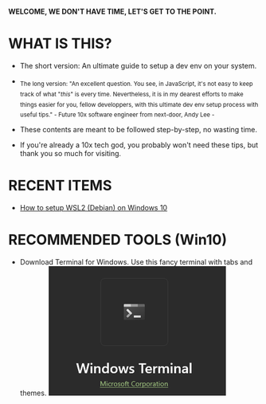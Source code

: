 **WELCOME, WE DON'T HAVE TIME, LET'S GET TO THE POINT.**

# WHAT IS THIS?

- The short version: An ultimate guide to setup a dev env on your system.

- <sub>The long version: "An excellent question. You see, in JavaScript, it's not easy to keep track of what "_this_" is every time. Nevertheless, it is in my dearest efforts to make things easier for you, fellow developpers, with this ultimate dev env setup process with useful tips." - Future 10x software engineer from next-door, Andy Lee - </sub>

- These contents are meant to be followed step-by-step, no wasting time.
- If you're already a 10x tech god, you probably won't need these tips, but thank you so much for visiting.

# RECENT ITEMS

- [How to setup WSL2 (Debian) on Windows 10](/wsl/Readme.Md)

# RECOMMENDED TOOLS (Win10)

- Download Terminal for Windows. Use this fancy terminal with tabs and themes.
![Alt text](/imgsrc/ms_store_terminal.png?raw=true "Optional Title")
